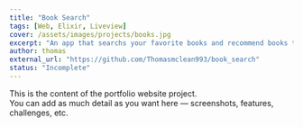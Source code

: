 ```yaml
---
title: "Book Search"
tags: [Web, Elixir, Liveview]
cover: /assets/images/projects/books.jpg
excerpt: "An app that searchs your favorite books and recommend books that would interest you."
author: thomas
external_url: "https://github.com/Thomasmclean993/book_search"
status: "Incomplete"
---
```

This is the content of the portfolio website project.  
You can add as much detail as you want here — screenshots, features, challenges, etc.
